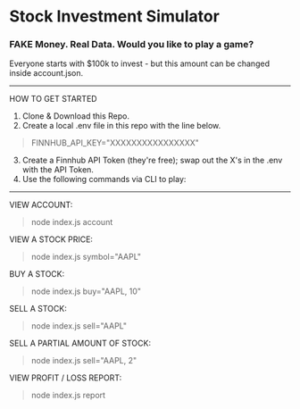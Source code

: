 # Stock Investment Simulator
<h3>FAKE Money. Real Data. Would you like to play a game?</h3>

<p>Everyone starts with $100k to invest - but this amount can be changed inside account.json.</p>

***

HOW TO GET STARTED

1. Clone & Download this Repo.
2. Create a local .env file in this repo with the line below.
> FINNHUB_API_KEY="XXXXXXXXXXXXXXXX"
3. Create a Finnhub API Token (they're free); swap out the X's in the .env with the API Token.
4. Use the following commands via CLI to play:

***

VIEW ACCOUNT:
> node index.js account

VIEW A STOCK PRICE:
> node index.js symbol="AAPL"

BUY A STOCK:
> node index.js buy="AAPL, 10"

SELL A STOCK:
> node index.js sell="AAPL"

SELL A PARTIAL AMOUNT OF STOCK:
> node index.js sell="AAPL, 2"

VIEW PROFIT / LOSS REPORT:
> node index.js report